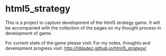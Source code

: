 html5_strategy
==============

This is a project to capture development of the html5 strategy game. It will be accompanied with the collection of the pages on my thought process in development of game.

For current state of the game please visit:
For my notes, thoughts and development progress visit: http://tjbladez.github.io/html5_strategy/